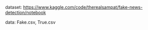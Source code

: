 dataset: https://www.kaggle.com/code/therealsampat/fake-news-detection/notebook

data: Fake.csv, True.csv
